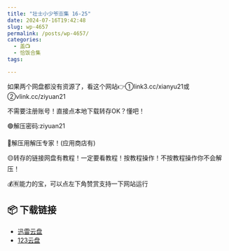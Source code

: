 ```yaml
---
title: "壮士小少爷🈴集 16-25"
date: 2024-07-16T19:42:48
slug: wp-4657
permalink: /posts/wp-4657/
categories:
  - 盖📺
  - 恰饭合集
tags:

---
```


如果两个网盘都没有资源了，看这个网站👉①link3.cc/xianyu21或②vlink.cc/ziyuan21

不需要注册账号！直接点本地下载转存OK？懂吧！

🟢解压密码:ziyuan21

🔵解压用解压专家！(应用商店有)

🟡转存的链接网盘有教程！一定要看教程！按教程操作！不按教程操作你不会解压！

💰🈶能力的宝，可以点左下角赞赏支持一下网站运行

## 📦 下载链接
- [迅雷云盘](https://blziyuan21.com/pay-download/4657?key=a0f3aae4b1&down_id=0)
- [123云盘](https://blziyuan21.com/pay-download/4657?key=a0f3aae4b1&down_id=1)

